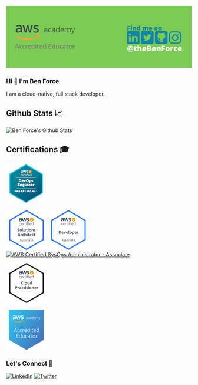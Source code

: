 ![Social Banner](images/social_banner.png)

### Hi 👋 I'm Ben Force

I am a cloud-native, full stack developer.

<!--
**theBenForce/theBenForce** is a ✨ _special_ ✨ repository because its `README.md` (this file) appears on your GitHub profile.

Here are some ideas to get you started:

- 🔭 I’m currently working on ...
- 🌱 I’m currently learning ...
- 👯 I’m looking to collaborate on ...
- 🤔 I’m looking for help with ...
- 💬 Ask me about ...
- 📫 How to reach me: ...
- 😄 Pronouns: ...
- ⚡ Fun fact: ...
-->


## Github Stats 📈

![Ben Force's Github Stats](https://github-readme-stats.vercel.app/api?username=theBenForce)

## Certifications 🎓

[![AWS Certified DevOps Engineer – Professional](images/AWS-DevOps-Engineer-Pro.png)](https://www.credly.com/badges/df0e4641-e70e-4cdc-8690-d7bef304d54b/public_url)

[![AWS Certified Solutions Architect – Associate](images/AWS-SolArchitect-Associate-2020.png)](https://www.credly.com/badges/32e978fb-28d0-44d5-abd2-f6d15a707a8a/public_url)
[![AWS Certified Developer – Associate](images/AWS-Developer-Associate-2020.png)](https://www.credly.com/badges/2820faa8-7076-47d5-ac6a-ee6b0abc015f/public_url)
[![AWS Certified SysOps Administrator - Associate](https://images.credly.com/size/110x110/images/bf588058-87cc-4cbd-94b0-ef0385fb4371/AWS-SysOpAdmin-Associate-2020.png)](https://www.credly.com/badges/9fdd3738-6f06-4f83-8ed4-20f1be1d5595/public_url)

[![AWS Certified Cloud Practitioner](images/AWS-CloudPractitioner-2020.png)](https://www.credly.com/badges/673c6ebf-5dcb-46b1-aab8-47f3edbffbff/public_url)

[![AWS Academy Accredited Educator](images/AWS-Academy-Accredited-Educator-Badge.png)](https://www.credly.com/badges/8e6dd65a-1e2a-40c5-818e-b9c2da7cc1a8/public_url)


### Let's Connect 🔗

[![LinkedIn](https://img.shields.io/badge/linkedin-%230077B5.svg?&style=for-the-badge&logo=linkedin&logoColor=white0e76a8)](https://www.linkedin.com/in/benforce/)
[![Twitter](https://img.shields.io/badge/twitter-%230077B5.svg?&style=for-the-badge&logo=twitter&logoColor=white&color=00acee)](https://twitter.com/thebenforce) 
